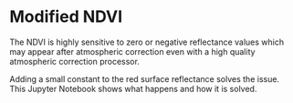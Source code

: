 # Modified NDVI

The NDVI is highly sensitive to zero or negative reflectance values which may appear after atmospheric correction even with a high quality atmospheric correction processor. 

Adding a small constant to the red surface reflectance solves the issue. This Jupyter Notebook shows what happens and how it is solved. 
